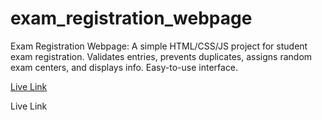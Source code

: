 # exam_registration_webpage
Exam Registration Webpage: A simple HTML/CSS/JS project for student exam registration. Validates entries, prevents duplicates, assigns random exam centers, and displays info. Easy-to-use interface.

[Live Link](https://saiamareswar.github.io/exam_registration_webpage/)

<a herf="https://saiamareswar.github.io/exam_registration_webpage/" target="_blank">Live Link</a>
